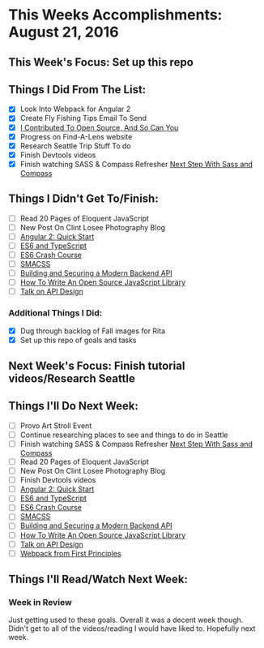 # This Weeks Accomplishments: August 21, 2016

## This Week's Focus: Set up this repo

## Things I Did From The List:

- [x] Look Into Webpack for Angular 2
- [x] Create Fly Fishing Tips Email To Send
- [x] [I Contributed To Open Source, And So Can You](https://www.smashingmagazine.com/2016/08/contributing-open-source/)
- [x] Progress on Find-A-Lens website
- [x] Research Seattle Trip Stuff To do
- [x] Finish Devtools videos
- [x] Finish watching SASS &amp; Compass Refresher [Next Step With Sass and Compass](https://www.sitepoint.com/premium/courses/the-next-step-with-sass-and-compass-2863/lesson/4/step/3)

## Things I Didn't Get To/Finish:

- [ ] Read 20 Pages of Eloquent JavaScript
- [ ] New Post On Clint Losee Photography Blog
- [ ] [Angular 2: Quick Start](https://www.youtube.com/watch?v=f80wkYP5rTI)
- [ ] [ES6 and TypeScript](https://www.youtube.com/watch?v=CG2Ut1Wski8&feature=youtu.be&t=2m50s&utm_content=educational&utm_campaign=2016-08-25&utm_source=email-sendgrid&utm_term=133370&utm_medium=486884)
- [ ] [ES6 Crash Course](https://laracasts.com/series/es6-cliffsnotes)
- [ ] [SMACSS](https://smacss.com/book/)
- [ ] [Building and Securing a Modern Backend API](https://scotch.io/tutorials/building-and-securing-a-modern-backend-api)
- [ ] [How To Write An Open Source JavaScript Library](https://egghead.io/courses/how-to-write-an-open-source-javascript-library)
- [ ] [Talk on API Design](http://2016.cascadiafest.org/speakers/bryan-hughes/)

### Additional Things I Did:

- [x] Dug through backlog of Fall images for Rita
- [x] Set up this repo of goals and tasks

## Next Week's Focus: Finish tutorial videos/Research Seattle

## Things I'll Do Next Week:

- [ ] Provo Art Stroll Event
- [ ] Continue researching places to see and things to do in Seattle
- [ ] Finish watching SASS &amp; Compass Refresher [Next Step With Sass and Compass](https://www.sitepoint.com/premium/courses/the-next-step-with-sass-and-compass-2863/lesson/4/step/3)
- [ ] Read 20 Pages of Eloquent JavaScript
- [ ] New Post On Clint Losee Photography Blog
- [ ] Finish Devtools videos
- [ ] [Angular 2: Quick Start](https://www.youtube.com/watch?v=f80wkYP5rTI)
- [ ] [ES6 and TypeScript](https://www.youtube.com/watch?v=CG2Ut1Wski8&feature=youtu.be&t=2m50s&utm_content=educational&utm_campaign=2016-08-25&utm_source=email-sendgrid&utm_term=133370&utm_medium=486884)
- [ ] [ES6 Crash Course](https://laracasts.com/series/es6-cliffsnotes)
- [ ] [SMACSS](https://smacss.com/book/)
- [ ] [Building and Securing a Modern Backend API](https://scotch.io/tutorials/building-and-securing-a-modern-backend-api)
- [ ] [How To Write An Open Source JavaScript Library](https://egghead.io/courses/how-to-write-an-open-source-javascript-library)
- [ ] [Talk on API Design](http://2016.cascadiafest.org/speakers/bryan-hughes/)
- [ ] [Webpack from First Principles](https://www.youtube.com/watch?v=WQue1AN93YU)

## Things I'll Read/Watch Next Week:

### Week in Review

Just getting used to these goals. Overall it was a decent week though. Didn't get to all of the videos/reading I would have liked to. Hopefully next week.